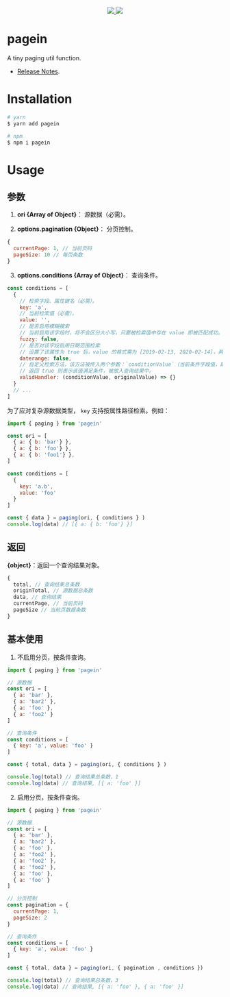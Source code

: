 <p align="center">
  <a href="https://www.npmjs.org/package/pagein">
    <img src="https://img.shields.io/npm/v/pagein.svg">
  </a>
  <a href="https://npmcharts.com/compare/pagein?minimal=true">
    <img src="https://img.shields.io/npm/dm/pagein.svg">
  </a>
  <br>
</p>

# pagein

A tiny paging util function.

- [Release Notes](./CHANGELOG.md).

# Installation

``` bash
# yarn
$ yarn add pagein

# npm
$ npm i pagein
```

# Usage

## 参数

1. **ori {Array of Object}**： 源数据（必需）。

2. **options.pagination {Object}**： 分页控制。

``` js
{
  currentPage: 1, // 当前页码
  pageSize: 10 // 每页条数
}
```

3. **options.conditions {Array of Object}**： 查询条件。

``` js
const conditions = [
  {
    // 检索字段、属性键名（必需）。
    key: 'a', 
    // 当前检索值（必需）。
    value: '', 
    // 是否启用模糊搜索
    // 当前启用该字段时，将不会区分大小写，只要被检索值中存在 value 即被匹配成功。
    fuzzy: false, 
    // 是否对该字段启用日期范围检索
    // 设置了该属性为 true 后，value 的格式需为 [2019-02-13, 2020-02-14]，两个值可以被 new Date() 解析即可。
    daterange: false, 
    // 自定义检索方法，该方法被传入两个参数：`conditionValue`（当前条件字段值，即 value ），`originalValue`（源数据中对应字段值）。
    // 返回 true 则表示该值满足条件，被放入查询结果中。
    validHandler: (conditionValue, originalValue) => {}
  }
  // ...
]
```

为了应对复杂源数据类型， `key` 支持按属性路径检索。例如：

``` js
import { paging } from 'pagein'

const ori = [
  { a: { b: 'bar'} },
  { a: { b: 'foo'} },
  { a: { b: 'foo1'} },
]

const conditions = [
  {
    key: 'a.b',
    value: 'foo'
  }
]

const { data } = paging(ori, { conditions } )
console.log(data) // [{ a: { b: 'foo'} }]
```


## 返回

**{object}**：返回一个查询结果对象。

``` js
{
  total, // 查询结果总条数
  originTotal, // 源数据总条数
  data, // 查询结果
  currentPage, // 当前页码
  pageSize // 当前页数据条数
}
```

## 基本使用

1. 不启用分页，按条件查询。

``` js
import { paging } from 'pagein'

// 源数据
const ori = [
  { a: 'bar' },
  { a: 'bar2' },
  { a: 'foo' },
  { a: 'foo2' }
]

// 查询条件
const conditions = [
  { key: 'a', value: 'foo' }
]

const { total, data } = paging(ori, { conditions } )

console.log(total) // 查询结果总条数，1
console.log(data) // 查询结果, [{ a: 'foo' }]
```

2. 启用分页，按条件查询。

``` js
import { paging } from 'pagein'

// 源数据
const ori = [
  { a: 'bar' },
  { a: 'bar2' },
  { a: 'foo' },
  { a: 'foo2' },
  { a: 'foo2' },
  { a: 'foo2' },
  { a: 'foo' },
  { a: 'foo' }
]

// 分页控制
const pagination = {
  currentPage: 1, 
  pageSize: 2
}

// 查询条件
const conditions = [
  { key: 'a', value: 'foo' }
]

const { total, data } = paging(ori, { pagination , conditions })

console.log(total) // 查询结果总条数，3
console.log(data) // 查询结果, [{ a: 'foo' }, { a: 'foo' }]
```



